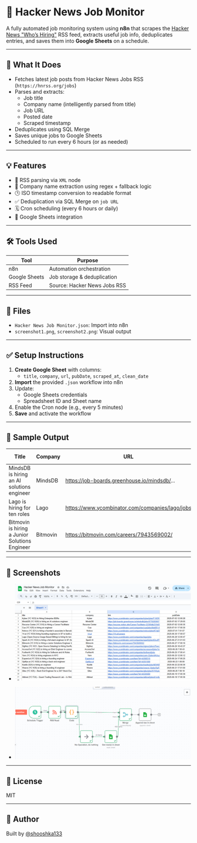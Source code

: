 # 🧠 Hacker News Job Monitor

A fully automated job monitoring system using **n8n** that scrapes the [Hacker News "Who’s Hiring"](https://news.ycombinator.com/jobs) RSS feed, extracts useful job info, deduplicates entries, and saves them into **Google Sheets** on a schedule.

---

## 🔧 What It Does

- Fetches latest job posts from Hacker News Jobs RSS (`https://hnrss.org/jobs`)
- Parses and extracts:
  - Job title
  - Company name (intelligently parsed from title)
  - Job URL
  - Posted date
  - Scraped timestamp
- Deduplicates using SQL Merge
- Saves unique jobs to Google Sheets
- Scheduled to run every 6 hours (or as needed)

---

## 💡 Features

- 📰 RSS parsing via `XML` node
- 🧠 Company name extraction using regex + fallback logic
- 🕒 ISO timestamp conversion to readable format
- ✅ Deduplication via SQL Merge on `job URL`
- 🗓 Cron scheduling (every 6 hours or daily)
- 📄 Google Sheets integration

---

## 🛠 Tools Used

| Tool        | Purpose                        |
|-------------|---------------------------------|
| n8n         | Automation orchestration       |
| Google Sheets | Job storage & deduplication  |
| RSS Feed    | Source: Hacker News Jobs RSS   |

---

## 📁 Files


- `Hacker News Job Monitor.json`: Import into n8n
- `screenshot1.png`, `screenshot2.png`: Visual output


---

## ✅ Setup Instructions

1. **Create Google Sheet** with columns:
   - `title`, `company`, `url`, `pubDate`, `scraped_at`, `clean_date`
2. **Import** the provided `.json` workflow into n8n
3. Update:
   - Google Sheets credentials
   - Spreadsheet ID and Sheet name
4. Enable the Cron node (e.g., every 5 minutes)
5. **Save** and activate the workflow

---

## 🧪 Sample Output

| Title                                                | Company     | URL                                                  | Date & Time |
|------------------------------------------------------|-------------|-------------------------------------------------------|-------------|
| MindsDB is hiring an AI solutions engineer           | MindsDB     | https://job-boards.greenhouse.io/mindsdb/...         | 2025-07-02  |
| Lago is hiring for ten roles                         | Lago        | https://www.ycombinator.com/companies/lago/jobs      | 2025-06-28  |
| Bitmovin is hiring a Junior Solutions Engineer       | Bitmovin    | https://bitmovin.com/careers/7943569002/             | 2025-06-27  |

---

## 📸  Screenshots

- ![Google Sheets output](screenshots/hn_gs_output.png)
 
- ![workflow image](screenshots/n8n_workflow.png)

---

## 🚀 License

MIT

---

## 🙌 Author

Built by [@shooshka133](https://github.com/shooshka133)
